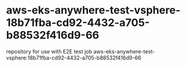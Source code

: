 # aws-eks-anywhere-test-vsphere-18b71fba-cd92-4432-a705-b88532f416d9-66
repository for use with E2E test job aws-eks-anywhere-test-vsphere:18b71fba-cd92-4432-a705-b88532f416d9-66
